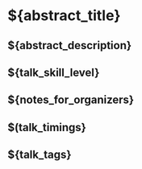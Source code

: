 # ${abstract_title}

## ${abstract_description}

## ${talk_skill_level} 

## ${notes_for_organizers}

## $(talk_timings}

## ${talk_tags}
